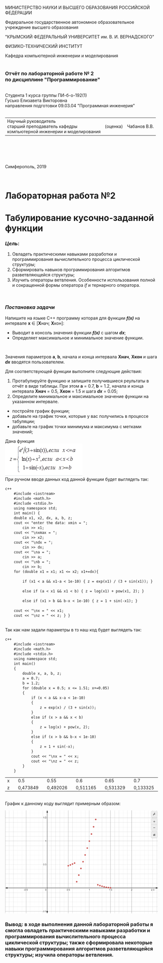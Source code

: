 МИНИСТЕРСТВО НАУКИ  И ВЫСШЕГО ОБРАЗОВАНИЯ РОССИЙСКОЙ ФЕДЕРАЦИИ  

Федеральное государственное автономное образовательное учреждение высшего образования  

"КРЫМСКИЙ ФЕДЕРАЛЬНЫЙ УНИВЕРСИТЕТ им. В. И. ВЕРНАДСКОГО"  

ФИЗИКО-ТЕХНИЧЕСКИЙ ИНСТИТУТ  

Кафедра компьютерной инженерии и моделирования
<br/><br/>
### Отчёт по лабораторной работе № 2<br/> по дисциплине "Программирование"
<br/>
​Cтудента 1 курса группы ПИ-б-о-192(1)<br/>
Гусько Елизавета Викторовна<br/>
направления подготовки 09.03.04 "Программная инженерия"  
<br/>


<br/>
<table>

<tr><td>Научный руководитель<br/> старший преподаватель кафедры<br/> компьютерной инженерии и моделирования</td>

<td>(оценка)</td>

<td>Чабанов В.В.</td>

</tr>

</table>

<br/><br/>

​

Симферополь, 2019

<br/>

# Лабораторная работа №2

# Табулирование кусочно-заданной функции

### ***Цель***: 
1. Овладеть практическими навыками разработки и программирования вычислительного процесса циклической структуры;
2. Сформировать навыков программирования алгоритмов разветвляющейся структуры;
3. Изучить операторы ветвления. Особенности использования полной и сокращенной формы оператора *if* и тернарного оператора.

<br/>

### ***Постановка задачи***
Напишите на языке С++ программу которая для функции ***f(x)*** на интервале **x** ∈ [**X**нач; **X**кон]:<br/>
* Выводит в консоль значения функции ***f(x)*** с шагом ***dx***;
* Определяет максимальное и минимальное значение функции. 
<br/>

Значения параметров **a**, **b**, начала и конца интервала **Xнач**, **Xкон** и шага ***dx*** вводятся пользователем. 

Для соответствующей функции выполните следующие действия:

1. Протабулируйте функцию и запишите получившиеся реультаты в отчёт в виде таблицы. При этом **a** = 0.7, **b** = 1.2, начала и конца интервала **Xнач** = 0.5, **Xкон** = 1.5 и шага ***dx*** = 0.05;
2. Определите минимальное и максимальное значение функции на указанном интервале.
* постройте график функции;
* добавьте на график точки, которые у вас получились в процессе табуляции;
* добавьте на график точки минимума и максимума с метками значений;

Дана функция <br/> ![](png/2.png "рис.1 функция")
<br/>
При ручном вводе данных код данной функции будет выглядеть так: 
```
c++
    #include <iostream>
    #include <math.h>
    #include <stdio.h>
    using namespace std;
    int main() {
	double x1, x2, dx, a, b, z;
	cout << "enter the data: xmin = ";
	    cin >> x1;
    cout << "\nxmax = ";
        cin >> x2;
    cout << "\ndx = ";
        cin >> dx;
	cout << "\na = ";
	    cin >> a;
	cout << "\nb = ";
	    cin >> b;
    for (double x1 = x1; x1 <= x2; x1+=dx){

	    if (x1 < a && x1-a < 1e-10) { z = exp(x1) / (3 + sin(x1)); }

	    else if (a < x1 && x1 < b) { z = log(x1) + pow(x1, 2); }

	    else if (x1 > b && b-x < 1e-10) { z = 1 + sin(-x1); }

    cout << "\nx = " << x1;
	cout << "\nz = " << z; } }
```

<br/>Так как нам задали параметры в тз наш код будет выглядеть так:
```
c++
    #include <iostream>
    #include <math.h>
    #include <stdio.h>
    using namespace std;
    int main()
    {
	    double x, a, b, z;
	    a = 0.7;
	    b = 1.2;
	    for (double x = 0.5; x <= 1.51; x+=0.05)
	    {
		    if (x < a && x-a < 1e-10)
		    {
			    z = exp(x) / (3 + sin(x)); 
		    }
		    else if (x > a && x < b) 
		    { 
			    z = log(x) + pow(x, 2);
		    }
		    else if (x > b && b-x < 1e-10)
		    {
			    z = 1 + sin(-x);
		    }
		    cout << "\nx = " << x;
		    cout << "\nz = " << z;
	    }
    }
```
<table>
<tr><td> x <td>
<td> 0.5 <td>
<td> 0.55 <td>
<td> 0.6 <td>
<td> 0.65 <td>
<td> 0.7 <td>
<td> 0.75 <td>
<td> 0.8 <td>
<td>0.85<td>
<td>0.9<td>
<td>0.95<td>
<td>1<td>
<td>1.05<td>
<td>1.1<td>
<td>1.15<td>
<td>1.2<td>
<td>1.25<td>
<td>1.3<td>
<td>1.35<td>
<td>1.4<td>
<td>1.45<td>
<td>1.5<td> 
</tr>

<tr><td> z <td>
<td>0,473849<td>
<td>0,492026<td>
<td>0,511165<td>
<td>0,531329<td>
<td>0,133325<td>
<td>0,274818<td>
<td>0,416856<td>
<td>0,559981<td>
<td>0,704639<td>
<td>0,851207<td>
<td>1<td>
<td>1,15129<td>
<td>1,30531<td>
<td>1,46226<td>
<td>0,0679609<td>
<td>0,0510154<td>
<td>0,0364418<td>
<td>0,0242766<td>
<td>0,0145503<td>
<td>0,00728701<td>
<td>0,00250501<td>
</tr>

</table>
<br/> График к данному коду выглядит примерным образом: 
<br/>

 ![](png/11.png "рис.2 график")

### Вывод: в ходе выполнения данной лабораторной работы я смогла овладеть практическими навыками разработки и программирования вычислительного процесса циклической структуры; также сформировала некоторые навыки программирования алгоритмов разветвляющейся структуры; изучила операторы ветвления.
